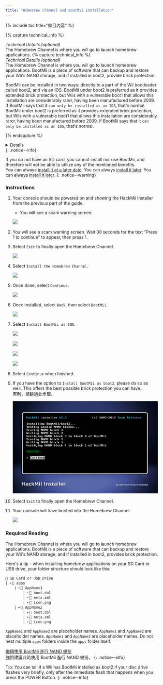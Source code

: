 ```yaml
---
title: "Homebrew Channel and BootMii Installation"
---
```


{% include toc title="條目內容" %}

{% capture technical_info %}
<summary><em>Technical Details (optional)</em></summary>
The Homebrew Channel is where you will go to launch homebrew applications.
{% capture technical_info %}
<summary><em>Technical Details (optional)</em></summary>
The Homebrew Channel is where you will go to launch homebrew applications. BootMii is a piece of software that can backup and restore your Wii's NAND storage, and if installed in boot2, provide brick protection.

BootMii can be installed in two ways: directly to a part of the Wii bootloader called boot2, and via an IOS. BootMii under boot2 is preferred as it provides extended brick protection, but Wiis with a vulnerable boot1 that allows this installation are considerably rarer, having been manufactured before 2009. If BootMii says that it `can only be installed as an IOS`, that's normal. BootMii under boot2 is preferred as it provides extended brick protection, but Wiis with a vulnerable boot1 that allows this installation are considerably rarer, having been manufactured before 2009. If BootMii says that it `can only be installed as an IOS`, that's normal.

{% endcapture %}
<details>{{ technical_info | markdownify }}</details>
{: .notice--info}

If you do not have an SD card, you cannot install nor use BootMii, and therefore will not be able to utilize any of the mentioned benefits. <br> You can always [install it at a later date](hackmii). You can always [install it later](hackmii). You can always [install it later](hackmii).
{: .notice--warning}

### Instructions

1. Your console should be powered on and showing the HackMii Installer from the previous part of the guide.
    + You will see a scam warning screen.

    ![](/images/hackmii/scam.png)

1. You will see a scam warning screen. Wait 30 seconds for the text "Press 1 to continue" to appear, then press 1.
1. Select `Exit` to finally open the Homebrew Channel.

    ![](/images/hackmii/test_results.png)

1. Select `Install the Homebrew Channel`.

    ![](/images/hackmii/hbc_install.png)

1. Once done, select `Continue`.

    ![](/images/hackmii/hbc_install_ok.png)

1. Once installed, select `Back`, then select `BootMii`.

    ![](/images/hackmii/bootmii_install.png)

1. Select `Install BootMii as IOS`.

    ![](/images/hackmii/bootmii_install1.png)

    ![](/images/hackmii/bootmii_install2.png)

    ![](/images/hackmii/bootmii_install3.png)

    ![](/images/hackmii/bootmii_install_ok.png)

1. Select `Continue` when finished.
1. If you have the option to `Install BootMii as boot2`, please do so as well. This offers the best possible brick protection you can have. <br> 否則，請跳過此步驟。

    ![](/images/hackmii/bootmii_install4.png)

1. Select `Exit` to finally open the Homebrew Channel.
1. Your console will have booted into the Homebrew Channel.

    ![](/images/hbc/blank.png)

### Required Reading

The Homebrew Channel is where you will go to launch homebrew applications. BootMii is a piece of software that can backup and restore your Wii's NAND storage, and if installed in boot2, provides brick protection.

Here's a tip - when installing homebrew applications on your SD Card or USB drive, your folder structure should look like this:

```
💾 SD Card or USB Drive
| ╸📁 apps
    | ╸📁 AppName1
        | ╸📄 boot.dol
        | ╸📄 meta.xml
        | ╸📄 icon.png
    | ╸📁 AppName2
        | ╸📄 boot.dol
        | ╸📄 meta.xml
        | ╸📄 icon.png
```

`AppName1` and `AppName2` are placeholder names. `AppName1` and `AppName2` are placeholder names. `AppName1` and `AppName2` are placeholder names. Do not nest multiple `apps` folders inside the `apps` folder itself.

[繼續使用 BootMii 進行 NAND 備份](bootmii)<br> 強烈建議此時使用 BootMii 進行 NAND 備份。
{: .notice--info}

Tip: You can tell if a Wii has BootMii installed as boot2 if your disc drive flashes very briefly, only after the immediate flash that happens when you press the POWER Button.
{: .notice--info}

